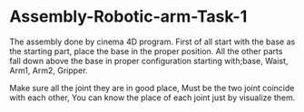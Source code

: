# Assembly-Robotic-arm-Task-1
The assembly done by cinema 4D program.
First of all start with the base as the starting part, place the base in the proper position.
All the other parts fall down above the base in proper configuration starting with;base, Waist, Arm1, Arm2, Gripper.


Make sure all the joint they are in good place, Must be the two joint coincide with each other, You can know the place of each joint just by visualize them.
